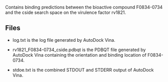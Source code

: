 Contains binding predictions between the bioactive compound F0834-0734 and the cside search space on the virulence factor rv1821.

## Files

- log.txt is the log file generated by AutoDock Vina.

- rv1821_F0834-0734_cside.pdbqt is the PDBQT file generated by AutoDock Vina containing the orientation and binding location of F0834-0734.

- stdoe.txt is the combined STDOUT and STDERR output of AutoDock Vina.

